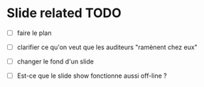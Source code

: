 # Slide related TODO

* [ ] faire le plan
* [ ] clarifier ce qu'on veut que les auditeurs "ramènent chez eux"

* [ ] changer le fond d'un slide
* [ ] Est-ce que le slide show fonctionne aussi off-line ?
